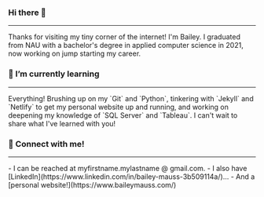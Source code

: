 ### Hi there 👋
---
<p>
Thanks for visiting my tiny corner of the internet! I'm Bailey. I graduated from NAU with a bachelor's degree in applied computer science in 2021, now working on jump starting my career.

</p>

### 🌱 I’m currently learning
---
<p>
Everything! Brushing up on my `Git` and `Python`, tinkering with `Jekyll` and `Netlify` to get my personal website up and running, and working on deepening my knowledge of `SQL Server` and `Tableau`. I can't wait to share what I've learned with you!
</p>

### 📧 Connect with me!
---
<p>
- I can be reached at myfirstname.mylastname @ gmail.com. 
- I also have [LinkedIn](https://www.linkedin.com/in/bailey-mauss-3b509114a/)...
- And a [personal website!](https://www.baileymauss.com/) 
</p>


